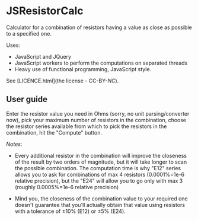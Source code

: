 # JSResistorCalc
Calculator for a combination of resistors having a value as close as possible to a specified one.

Uses:
- JavaScript and JQuery
- JavaScript workers to perform the computations on separated threads
- Heavy use of functional programming, JavaScript style.

See [LICENCE.html](the license - CC-BY-*NC*).

## User guide
Enter the resistor value you need in Ohms (sorry, no unit parsing/converter now), pick your maximum number of resistors in the combination, choose the resistor series available from which
to pick the resistors in the combination, hit the "Compute" button.

*Notes*:
* Every additional resistor in the combination will improve
  the closeness of the result by two orders of magnitude, but it will
  take longer to scan the possible combination. The computation time
  is why "E12" series allows you to ask for combinations of max 4 resistors 
  (0.0001%=1e-6 relative precision), but the "E24" will allow you to
  go only with max 3 (roughly 0.0005%=1e-6 relative precision)</p>
* Mind you, the closeness of the combination value to your required one
  doesn't guarantee that you'll actually obtain that value using
  resistors with a tolerance of &plusmn;10% (E12) or &plusmn;5% (E24).
